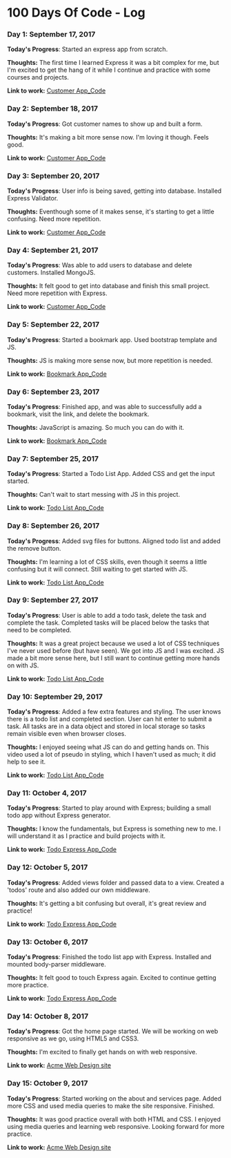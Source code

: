# 100 Days Of Code - Log

### Day 1: September 17, 2017 

**Today's Progress**: Started an express app from scratch. 

**Thoughts:** The first time I learned Express it was a bit complex for me, but I'm excited to get the hang of it while I continue and practice with some courses and projects. 

**Link to work:** <a href="https://github.com/Kelso333/customerapp" target="_blank">Customer App_Code</a>


### Day 2: September 18, 2017

**Today's Progress**: Got customer names to show up and built a form. 

**Thoughts:** It's making a bit more sense now. I'm loving it though. Feels good. 

**Link to work:** <a href="https://github.com/Kelso333/customerapp" target="_blank">Customer App_Code</a>


### Day 3: September 20, 2017 

**Today's Progress**: User info is being saved, getting into database. Installed Express Validator.

**Thoughts:** Eventhough some of it makes sense, it's starting to get a little confusing. Need more repetition.

**Link to work:** <a href="https://github.com/Kelso333/customerapp" target="_blank">Customer App_Code</a>


### Day 4: September 21, 2017 

**Today's Progress**: Was able to add users to database and delete customers. Installed MongoJS.

**Thoughts:** It felt good to get into database and finish this small project. Need more repetition with Express.

**Link to work:** <a href="https://github.com/Kelso333/customerapp" target="_blank">Customer App_Code</a>


### Day 5: September 22, 2017 

**Today's Progress**: Started a bookmark app. Used bootstrap template and JS.

**Thoughts:** JS is making more sense now, but more repetition is needed. 

**Link to work:** <a href="https://github.com/Kelso333/bookmarkapp" target="_blank">Bookmark App_Code</a>


### Day 6: September 23, 2017 

**Today's Progress**: Finished app, and was able to successfully add a bookmark, visit the link, and delete the bookmark.

**Thoughts:** JavaScript is amazing. So much you can do with it.  

**Link to work:** <a href="https://github.com/Kelso333/bookmarkapp" target="_blank">Bookmark App_Code</a>


### Day 7: September 25, 2017 

**Today's Progress**: Started a Todo List App. Added CSS and get the input started.

**Thoughts:** Can't wait to start messing with JS in this project.  

**Link to work:** <a href="https://github.com/Kelso333/todolistapp" target="_blank">Todo List App_Code</a>


### Day 8: September 26, 2017 

**Today's Progress**: Added svg files for buttons. Aligned todo list and added the remove button. 

**Thoughts:** I'm learning a lot of CSS skills, even though it seems a little confusing but it will connect. Still waiting to get started with JS.

**Link to work:** <a href="https://github.com/Kelso333/todolistapp" target="_blank">Todo List App_Code</a>


### Day 9: September 27, 2017 

**Today's Progress**: User is able to add a todo task, delete the task and complete the task. Completed tasks will be placed below the tasks that need to be completed. 

**Thoughts:** It was a great project because we used a lot of CSS techniques I've never used before (but have seen). We got into JS and I was excited. JS made a bit more sense here, but I still want to continue getting more hands on with JS.

**Link to work:** <a href="https://github.com/Kelso333/todolistapp" target="_blank">Todo List App_Code</a>

### Day 10: September 29, 2017 

**Today's Progress**: Added a few extra features and styling. The user knows there is a todo list and completed section. User can hit enter to submit a task. All tasks are in a data object and stored in local storage so tasks remain visible even when browser closes.

**Thoughts:** I enjoyed seeing what JS can do and getting hands on. This video used a lot of pseudo in styling, which I haven't used as much; it did help to see it.

**Link to work:** <a href="https://github.com/Kelso333/todolistapp" target="_blank">Todo List App_Code</a>


### Day 11: October 4, 2017 

**Today's Progress**: Started to play around with Express; building a small todo app without Express generator.

**Thoughts:** I know the fundamentals, but Express is something new to me. I will understand it as I practice and build projects with it.

**Link to work:** <a href="https://github.com/Kelso333/first-node-express" target="_blank">Todo Express App_Code</a>


### Day 12: October 5, 2017 

**Today's Progress**: Added views folder and passed data to a view. Created a 'todos' route and also added our own middleware. 

**Thoughts:** It's getting a bit confusing but overall, it's great review and practice!

**Link to work:** <a href="https://github.com/Kelso333/first-node-express" target="_blank">Todo Express App_Code</a>


### Day 13: October 6, 2017 

**Today's Progress**: Finished the todo list app with Express. Installed and mounted body-parser middleware. 

**Thoughts:** It felt good to touch Express again. Excited to continue getting more practice.

**Link to work:** <a href="https://github.com/Kelso333/first-node-express" target="_blank">Todo Express App_Code</a>


### Day 14: October 8, 2017 

**Today's Progress**: Got the home page started. We will be working on web responsive as we go, using HTML5 and CSS3. 

**Thoughts:** I'm excited to finally get hands on with web responsive. 

**Link to work:** <a href="https://github.com/Kelso333/acmewebdesign" target="_blank">Acme Web Design site</a>


### Day 15: October 9, 2017 

**Today's Progress**: Started working on the about and services page. Added more CSS and used media queries to make the site responsive. Finished. 

**Thoughts:** It was good practice overall with both HTML and CSS. I enjoyed using media queries and learning web responsive. Looking forward for more practice.  

**Link to work:** <a href="https://github.com/Kelso333/acmewebdesign" target="_blank">Acme Web Design site</a>
